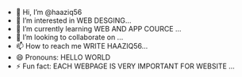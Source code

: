 - 👋 Hi, I’m @haaziq56
- 👀 I’m interested in WEB DESGING...
- 🌱 I’m currently learning WEB AND APP COURCE ...
- 💞️ I’m looking to collaborate on ...
- 📫 How to reach me  WRITE HAAZIQ56...
- 😄 Pronouns: HELLO WORLD
- ⚡ Fun fact: EACH WEBPAGE IS VERY IMPORTANT FOR WEBSITE ...

<!---
haaziq56/haaziq56 is a ✨ special ✨ repository because its `README.md` (this file) appears on your GitHub profile.
You can click the Preview link to take a look at your changes.
--->
